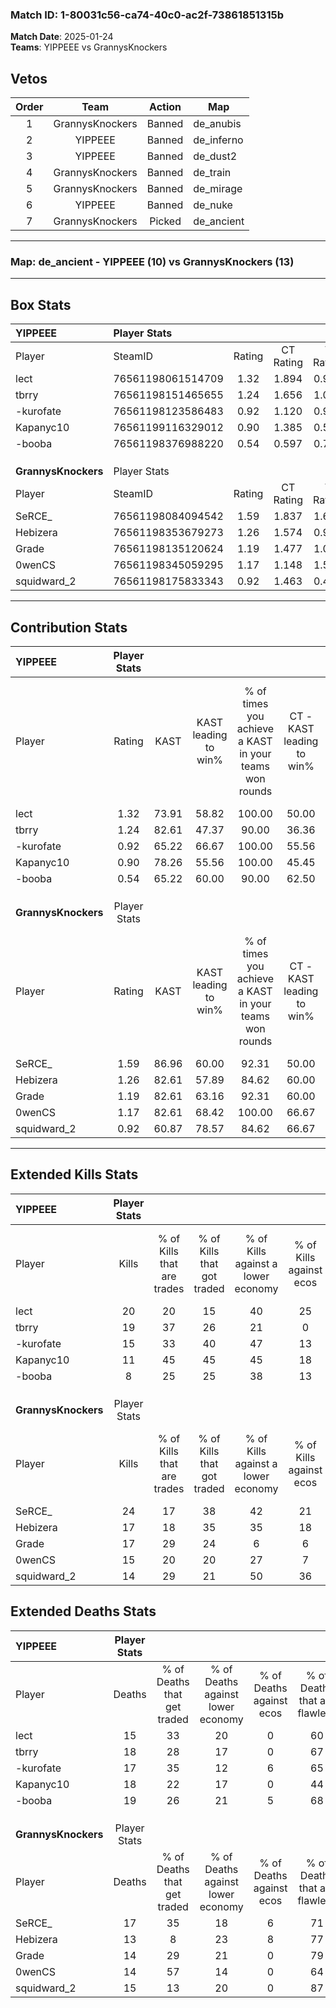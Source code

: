 ### Match ID: 1-80031c56-ca74-40c0-ac2f-73861851315b  
**Match Date**: 2025-01-24  
**Teams**: YIPPEEE vs GrannysKnockers  

## Vetos  

| Order | Team | Action | Map |
| :---: | :--: | :----: | --- |
| 1 | GrannysKnockers | Banned | de_anubis |
| 2 | YIPPEEE | Banned | de_inferno |
| 3 | YIPPEEE | Banned | de_dust2 |
| 4 | GrannysKnockers | Banned | de_train |
| 5 | GrannysKnockers | Banned | de_mirage |
| 6 | YIPPEEE | Banned | de_nuke |
| 7 | GrannysKnockers | Picked | de_ancient |

---  

### **Map**: de_ancient - YIPPEEE (10) vs GrannysKnockers (13)  
---  

## Box Stats  

| **YIPPEEE**         | Player Stats      |        |           |          |       |       |       |         |        |      |     |
| :- | :- | :-: | :-: | :-: | :-: | :-: | :-: | :-: | :-: | :-: | :-: |
| Player              | SteamID           | Rating | CT Rating | T Rating | KAST  |  ADR  | Kills | Assists | Deaths | K/D  | HS% |
| lect                | 76561198061514709 |  1.32  |   1.894   |  0.937   | 73.91 | 89.3  |  20   |    6    |   15   | 1.33 | 35  |
| tbrry               | 76561198151465655 |  1.24  |   1.656   |  1.026   | 82.61 | 82.1  |  19   |    3    |   18   | 1.06 | 52  |
| -kurofate           | 76561198123586483 |  0.92  |   1.120   |  0.988   | 65.22 | 63.0  |  15   |    2    |   17   | 0.88 | 46  |
| Kapanyc10           | 76561199116329012 |  0.90  |   1.385   |  0.575   | 78.26 | 75.1  |  11   |    8    |   18   | 0.61 | 72  |
| -booba              | 76561198376988220 |  0.54  |   0.597   |  0.736   | 65.22 | 38.5  |   8   |    4    |   19   | 0.42 | 25  |
|                     |                   |        |           |          |       |       |       |         |        |      |     |
|                     |                   |        |           |          |       |       |       |         |        |      |     |
|                     |                   |        |           |          |       |       |       |         |        |      |     |
| **GrannysKnockers** | Player Stats      |        |           |          |       |       |       |         |        |      |     |
| Player              | SteamID           | Rating | CT Rating | T Rating | KAST  |  ADR  | Kills | Assists | Deaths | K/D  | HS% |
| SeRCE_              | 76561198084094542 |  1.59  |   1.837   |  1.627   | 86.96 | 113.3 |  24   |    5    |   17   | 1.41 | 45  |
| Hebizera            | 76561198353679273 |  1.26  |   1.574   |  0.975   | 82.61 | 77.0  |  17   |    3    |   13   | 1.31 | 52  |
| Grade               | 76561198135120624 |  1.19  |   1.477   |  1.021   | 82.61 | 62.1  |  17   |    3    |   14   | 1.21 | 58  |
| 0wenCS              | 76561198345059295 |  1.17  |   1.148   |  1.544   | 82.61 | 72.1  |  15   |    8    |   14   | 1.07 | 26  |
| squidward_2         | 76561198175833343 |  0.92  |   1.463   |  0.472   | 60.87 | 65.0  |  14   |    6    |   15   | 0.93 | 71  |
---  

## Contribution Stats  

| **YIPPEEE**         | Player Stats |       |                      |                                                        |                           |                                                             |                          |                                                            |
| :- | :-: | :-: | :-: | :-: | :-: | :-: | :-: | :-: |
| Player              |    Rating    | KAST  | KAST leading to win% | % of times you achieve a KAST in your teams won rounds | CT - KAST leading to win% | CT - % of times you achieve a KAST in your teams won rounds | T - KAST leading to win% | T - % of times you achieve a KAST in your teams won rounds |
| lect                |     1.32     | 73.91 |        58.82         |                         100.00                         |           50.00           |                           100.00                            |          71.43           |                           100.00                           |
| tbrry               |     1.24     | 82.61 |        47.37         |                         90.00                          |           36.36           |                            80.00                            |          62.50           |                           100.00                           |
| -kurofate           |     0.92     | 65.22 |        66.67         |                         100.00                         |           55.56           |                           100.00                            |          83.33           |                           100.00                           |
| Kapanyc10           |     0.90     | 78.26 |        55.56         |                         100.00                         |           45.45           |                           100.00                            |          71.43           |                           100.00                           |
| -booba              |     0.54     | 65.22 |        60.00         |                         90.00                          |           62.50           |                           100.00                            |          57.14           |                           80.00                            |
|                     |              |       |                      |                                                        |                           |                                                             |                          |                                                            |
|                     |              |       |                      |                                                        |                           |                                                             |                          |                                                            |
|                     |              |       |                      |                                                        |                           |                                                             |                          |                                                            |
| **GrannysKnockers** | Player Stats |       |                      |                                                        |                           |                                                             |                          |                                                            |
| Player              |    Rating    | KAST  | KAST leading to win% | % of times you achieve a KAST in your teams won rounds | CT - KAST leading to win% | CT - % of times you achieve a KAST in your teams won rounds | T - KAST leading to win% | T - % of times you achieve a KAST in your teams won rounds |
| SeRCE_              |     1.59     | 86.96 |        60.00         |                         92.31                          |           50.00           |                            83.33                            |          70.00           |                           100.00                           |
| Hebizera            |     1.26     | 82.61 |        57.89         |                         84.62                          |           60.00           |                           100.00                            |          55.56           |                           71.43                            |
| Grade               |     1.19     | 82.61 |        63.16         |                         92.31                          |           60.00           |                           100.00                            |          66.67           |                           85.71                            |
| 0wenCS              |     1.17     | 82.61 |        68.42         |                         100.00                         |           66.67           |                           100.00                            |          70.00           |                           100.00                           |
| squidward_2         |     0.92     | 60.87 |        78.57         |                         84.62                          |           66.67           |                           100.00                            |          100.00          |                           71.43                            |
---  

## Extended Kills Stats  

| **YIPPEEE**         | Player Stats |                            |                            |                                    |                         |                              |                                 |                                       |                    |           |
| :- | :-: | :-: | :-: | :-: | :-: | :-: | :-: | :-: | :-: | :-: |
| Player              |    Kills     | % of Kills that are trades | % of Kills that got traded | % of Kills against a lower economy | % of Kills against ecos | % of Kills that are flawless | % of Kills that are close duels | % of Kills that are assisted by flash | Pistol Round Kills | AWP Kills |
| lect                |      20      |             20             |             15             |                 40                 |           25            |              95              |                0                |                   0                   |         0          |     0     |
| tbrry               |      19      |             37             |             26             |                 21                 |            0            |              53              |                0                |                  16                   |         1          |     0     |
| -kurofate           |      15      |             33             |             40             |                 47                 |           13            |              60              |                7                |                   7                   |         2          |     0     |
| Kapanyc10           |      11      |             45             |             45             |                 45                 |           18            |              55              |               18                |                   0                   |         1          |     0     |
| -booba              |      8       |             25             |             25             |                 38                 |           13            |              88              |                0                |                   0                   |         0          |     2     |
|                     |              |                            |                            |                                    |                         |                              |                                 |                                       |                    |           |
|                     |              |                            |                            |                                    |                         |                              |                                 |                                       |                    |           |
|                     |              |                            |                            |                                    |                         |                              |                                 |                                       |                    |           |
| **GrannysKnockers** | Player Stats |                            |                            |                                    |                         |                              |                                 |                                       |                    |           |
| Player              |    Kills     | % of Kills that are trades | % of Kills that got traded | % of Kills against a lower economy | % of Kills against ecos | % of Kills that are flawless | % of Kills that are close duels | % of Kills that are assisted by flash | Pistol Round Kills | AWP Kills |
| SeRCE_              |      24      |             17             |             38             |                 42                 |           21            |              50              |                4                |                  17                   |         0          |     0     |
| Hebizera            |      17      |             18             |             35             |                 35                 |           18            |              65              |                0                |                  12                   |         0          |     0     |
| Grade               |      17      |             29             |             24             |                 6                  |            6            |              65              |                0                |                   0                   |         4          |     0     |
| 0wenCS              |      15      |             20             |             20             |                 27                 |            7            |              53              |                7                |                   0                   |         3          |     0     |
| squidward_2         |      14      |             29             |             21             |                 50                 |           36            |              79              |                0                |                   0                   |         3          |     1     |
## Extended Deaths Stats  

| **YIPPEEE**         | Player Stats |                             |                                   |                          |                               |                            |                           |               |
| :- | :-: | :-: | :-: | :-: | :-: | :-: | :-: | :-: |
| Player              |    Deaths    | % of Deaths that get traded | % of Deaths against lower economy | % of Deaths against ecos | % of Deaths that are flawless | % of Deaths that are close | % of Deaths while blinded | Deaths to AWP |
| lect                |      15      |             33              |                20                 |            0             |              60               |             0              |             0             |       0       |
| tbrry               |      18      |             28              |                17                 |            0             |              67               |             0              |             0             |       0       |
| -kurofate           |      17      |             35              |                12                 |            6             |              65               |             0              |            12             |       0       |
| Kapanyc10           |      18      |             22              |                17                 |            0             |              44               |             6              |            11             |       0       |
| -booba              |      19      |             26              |                21                 |            5             |              68               |             5              |            11             |       1       |
|                     |              |                             |                                   |                          |                               |                            |                           |               |
|                     |              |                             |                                   |                          |                               |                            |                           |               |
|                     |              |                             |                                   |                          |                               |                            |                           |               |
| **GrannysKnockers** | Player Stats |                             |                                   |                          |                               |                            |                           |               |
| Player              |    Deaths    | % of Deaths that get traded | % of Deaths against lower economy | % of Deaths against ecos | % of Deaths that are flawless | % of Deaths that are close | % of Deaths while blinded | Deaths to AWP |
| SeRCE_              |      17      |             35              |                18                 |            6             |              71               |             12             |             6             |       0       |
| Hebizera            |      13      |              8              |                23                 |            8             |              77               |             0              |             8             |       0       |
| Grade               |      14      |             29              |                21                 |            0             |              79               |             0              |             7             |       0       |
| 0wenCS              |      14      |             57              |                14                 |            0             |              64               |             7              |             7             |       0       |
| squidward_2         |      15      |             13              |                20                 |            0             |              87               |             0              |             0             |       2       |
